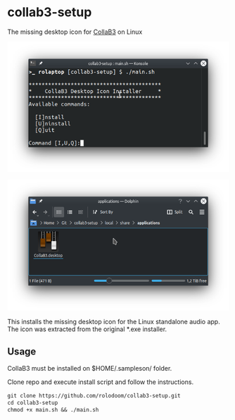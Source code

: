 # collab3-setup
The missing desktop icon for [CollaB3](https://sampleson.com/collab3-free-tonewheel-organ.html) on Linux

![Screenshot](images/screenshot.png "Screenshot")

![Screenshot 2](images/screenshot2.png "Screenshot 2")

This installs the missing desktop icon for the Linux standalone audio app. The icon was extracted from the original *.exe installer.

## Usage
CollaB3 must be installed on $HOME/.sampleson/ folder.

Clone repo and execute install script and follow the instructions.

    git clone https://github.com/rolodoom/collab3-setup.git
    cd collab3-setup
    chmod +x main.sh && ./main.sh
